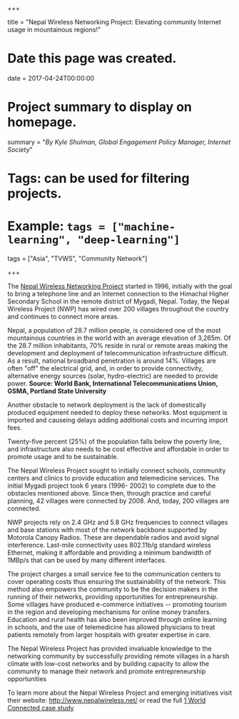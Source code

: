 +++

title = "Nepal Wireless Networking Project: Elevating community Internet usage in mountainous regions!"

# Date this page was created.
date = 2017-04-24T00:00:00

# Project summary to display on homepage.
summary = "*By Kyle Shulman, Global Engagement Policy Manager, Internet Society*"

# Tags: can be used for filtering projects.
# Example: `tags = ["machine-learning", "deep-learning"]`
tags = ["Asia", "TVWS", "Community Network"]

+++

The [Nepal Wireless Networking Project](/project/asia_communitynetwork_nepalwirelessnetworkingproject) started in 1996, initially with
the goal to bring a telephone line and an Internet connection to the
Himachal Higher Secondary School in the remote district of Mygadi,
Nepal. Today, the Nepal Wireless Project (NWP) has wired over 200
villages throughout the country and continues to connect more areas.

Nepal, a population of 28.7 million people, is considered one of the
most mountainous countries in the world with an average elevation of
3,265m. Of the 28.7 million inhabitants, 70% reside in rural or remote
areas making the development and deployment of telecommunication
infrastructure difficult. As a result, national broadband penetration is
around 14%. Villages are often "off" the electrical grid, and, in order
to provide connectivity, alternative energy sources (solar,
hydro-electric) are needed to provide power. **Source: World Bank,
International Telecommunications Union, GSMA, Portland State
University**

Another obstacle to network deployment is the lack of domestically
produced equipment needed to deploy these networks. Most equipment is
imported and causeing delays adding additional costs and incurring
import fees.

Twenty-five percent (25%) of the population falls below the poverty
line, and infrastructure also needs to be cost effective and affordable
in order to promote usage and to be sustainable.

The Nepal Wireless Project sought to initially connect schools,
community centers and clinics to provide education and telemedicine
services. The initial Mygadi project took 6 years (1996- 2002) to
complete due to the obstacles mentioned above. Since then, through
practice and careful planning, 42 villages were connected by 2008. And,
today, 200 villages are connected.

NWP projects rely on 2.4 GHz and 5.8 GHz frequencies to connect villages
and base stations with most of the network backbone supported by
Motorola Canopy Radios. These are dependable radios and avoid signal
interference. Last-mile connectivity uses 802.11b/g standard wireless
Ethernet, making it affordable and providing a minimum bandwidth of
1MBp/s that can be used by many different interfaces.

The project charges a small service fee to the communication centers to
cover operating costs thus ensuring the sustainability of the network.
This method also empowers the community to be the decision makers in the
running of their networks, providing opportunities for entrepreneurship.
Some villages have produced e-commerce initiatives \-- promoting tourism
in the region and developing mechanisms for online money transfers.
Education and rural health has also been improved through online
learning in schools, and the use of telemedicine has allowed physicians
to treat patients remotely from larger hospitals with greater expertise
in care.

The Nepal Wireless Project has provided invaluable knowledge to the
networking community by successfully providing remote villages in a
harsh climate with low-cost networks and by building capacity to allow
the community to manage their network and promote entrepreneurship
opportunities

To learn more about the Nepal Wireless Project and emerging initiatives
visit their website: <http://www.nepalwireless.net/>  or read the full [1 World Connected case study](/project/asia_communitynetwork_nepalwirelessnetworkingproject/)



